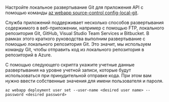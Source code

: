 Настройте локальное развертывание Git для приложения API с помощью команды [az webapp source-control config-local-git](/cli/azure/appservice/web/source-control#config-local-git).   

Служба приложений поддерживает несколько способов развертывания содержимого в веб-приложении, например с помощью FTP, локального репозитория Git, GitHub, Visual Studio Team Services и Bitbucket. В рамках этого краткого руководства выполним развертывание с помощью локального репозитория Git. Это значит, мы используем команду Git, чтобы отправить код из локального репозитория в репозиторий в Azure.  

С помощью следующего скрипта укажите учетные данные развертывания на уровне учетной записи, которые будут использоваться при принудительной отправке кода. При этом вам нужно ввести собственные значения для имени пользователя и пароля.   

```azurecli-interactive
az webapp deployment user set --user-name <desired user name> --password <desired password>
```
